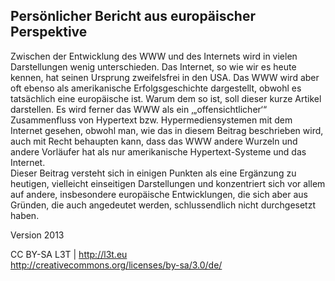 ## Persönlicher Bericht aus europäischer Perspektive

Zwischen der Entwicklung des WWW und des Internets wird in vielen Darstellungen wenig unterschieden. Das Internet, so wie wir es heute kennen, hat seinen Ursprung zweifelsfrei in den USA. Das WWW wird aber oft ebenso als amerikanische Erfolgsgeschichte dargestellt, obwohl es tatsächlich eine europäische ist. Warum dem so ist, soll dieser kurze Artikel darstellen. Es wird ferner das WWW als ein ‚„offensichtlicher‘“ Zusammenfluss von Hypertext bzw. Hypermediensystemen mit dem Internet gesehen, obwohl man, wie das in diesem Beitrag beschrieben wird, auch mit Recht behaupten kann, dass das WWW andere Wurzeln und andere Vorläufer hat als nur amerikanische Hypertext-Systeme und das Internet.  
Dieser Beitrag versteht sich in einigen Punkten als eine Ergänzung zu heutigen, vielleicht einseitigen Darstellungen und konzentriert sich vor allem auf andere, insbesondere europäische Entwicklungen, die sich aber aus Gründen, die auch angedeutet werden, schlussendlich nicht durchgesetzt haben.  


Version 2013

CC BY-SA L3T | http://l3t.eu  
http://creativecommons.org/licenses/by-sa/3.0/de/

